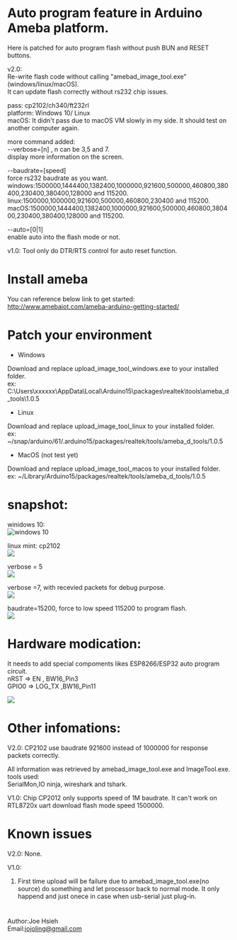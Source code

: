 <meta property="og:image" content="https://github.com/jojoling/ameba_bw16_autoflash/blob/main/pic/flash_windows.png" />

# Auto program feature in Arduino Ameba platform.

Here is patched for auto program flash without push BUN and RESET buttons.

v2.0:  
Re-write flash code without calling "amebad_image_tool.exe" (windows/linux/macOS).  
It can update flash correctly without rs232 chip issues.  
  
pass: cp2102/ch340/ft232rl  
platform: Windows 10/ Linux  
macOS: It didn't pass due to macOS VM slowly in my side. It should test on another computer again.  

more command added:  
--verbose=[n] , n can be 3,5 and 7.  
display more information on the screen.  

--baudrate=[speed]  
force rs232 baudrate as you want.  
windows:1500000,1444400,1382400,1000000,921600,500000,460800,380400,230400,380400,128000 and 115200.  
linux:1500000,1000000,921600,500000,460800,230400 and 115200.  
macOS:1500000,1444400,1382400,1000000,921600,500000,460800,380400,230400,380400,128000 and 115200.  

--auto=[0|1]  
enable auto into the flash mode or not.  

v1.0:
Tool only do DTR/RTS control for auto reset function.

# Install ameba
You can reference below link to get started: http://www.amebaiot.com/ameba-arduino-getting-started/

# Patch your environment

* Windows

Download and replace upload_image_tool_windows.exe to your installed folder.  
ex: C:\Users\xxxxxx\AppData\Local\Arduino15\packages\realtek\tools\ameba_d_tools\1.0.5

* Linux

Download and replace upload_image_tool_linux to your installed folder.  
ex: ~/snap/arduino/61/.arduino15/packages/realtek/tools/ameba_d_tools/1.0.5

* MacOS (not test yet)

Download and replace upload_image_tool_macos to your installed folder.  
ex: ~/Library/Arduino15/packages/realtek/tools/ameba_d_tools/1.0.5

# snapshot:
winidows 10:  
![windows 10](pic/flash_windows.png)

linux mint:
cp2102  
![](pic/flash_cp2102.png)

verbose = 5  
![](pic/flash_verbose_5.png)

verbose =7, with recevied packets for debug purpose.  
![](pic/flash_verbose_7.png)

baudrate=15200, force to low speed 115200 to program flash.  
![](pic/flash_115200.png)

# Hardware modication:
It needs to add special compoments likes ESP8266/ESP32 auto program circuit.  
nRST => EN , BW16_Pin3  
GPIO0 => LOG_TX ,BW16_Pin11  

![](https://i.stack.imgur.com/fMrDh.png?raw=true)

# Other infomations:
V2.0:
CP2102 use baudrate 921600 instead of 1000000 for response packets correctly.

All information was retrieved by amebad_image_tool.exe and ImageTool.exe.  
tools used:  
SerialMon,IO ninja, wireshark and tshark.  

V1.0:
Chip CP2012 only supports speed of 1M baudrate. It can't work on RTL8720x uart download flash mode speed 1500000.  
# Known issues
V2.0:
None.

V1.0:
1) First time upload will be failure due to amebad_image_tool.exe(no source) do something and let processor back to normal mode.
   It only happend and just onece in case when usb-serial just plug-in.

#
 Author:Joe Hsieh  
 Email:jojoling@gmail.com  
